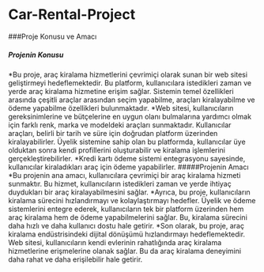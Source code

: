 # Car-Rental-Project

###Proje Konusu ve Amacı
  ##### Projenin Konusu
*Bu proje, araç kiralama hizmetlerini çevrimiçi olarak sunan bir web sitesi
geliştirmeyi hedeflemektedir. Bu platform, kullanıcılara istedikleri zaman ve
yerde araç kiralama hizmetine erişim sağlar. Sistemin temel özellikleri arasında
çeşitli araçlar arasından seçim yapabilme, araçları kiralayabilme ve ödeme
yapabilme özellikleri bulunmaktadır.
*Web sitesi, kullanıcıların gereksinimlerine ve bütçelerine en uygun olanı
bulmalarına yardımcı olmak için farklı renk, marka ve modeldeki araçları
sunmaktadır. Kullanıcılar araçları, belirli bir tarih ve süre için doğrudan platform
üzerinden kiralayabilirler. Üyelik sistemine sahip olan bu platformda, kullanıcılar
üye olduktan sonra kendi profillerini oluşturabilir ve kiralama işlemlerini
gerçekleştirebilirler.
*Kredi kartı ödeme sistemi entegrasyonu sayesinde, kullanıcılar
kiraladıkları araç için ödeme yapabilirler.
  #####Projenin Amacı
*Bu projenin ana amacı, kullanıcılara çevrimiçi bir araç kiralama hizmeti
sunmaktır. Bu hizmet, kullanıcıların istedikleri zaman ve yerde ihtiyaç duydukları
bir araç kiralayabilmesini sağlar.
*Ayrıca, bu proje, kullanıcıların kiralama sürecini hızlandırmayı ve
kolaylaştırmayı hedefler. Üyelik ve ödeme sistemlerini entegre ederek,
kullanıcıların tek bir platform üzerinden hem araç kiralama hem de ödeme
yapabilmelerini sağlar. Bu, kiralama sürecini daha hızlı ve daha kullanıcı dostu
hale getirir.
*Son olarak, bu proje, araç kiralama endüstrisindeki dijital dönüşümü
hızlandırmayı hedeflemektedir. Web sitesi, kullanıcıların kendi evlerinin
rahatlığında araç kiralama hizmetlerine erişmelerine olanak sağlar. Bu da araç
kiralama deneyimini daha rahat ve daha erişilebilir hale getirir.
